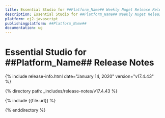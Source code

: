 ```yaml
---
title: Essential Studio for ##Platform_Name## Weekly Nuget Release Release Notes  
description: Essential Studio for ##Platform_Name## Weekly Nuget Release Release Notes  
platform: ej2-javascript
publishingplatform: ##Platform_Name##
documentation: ug
---
```


# Essential Studio for  ##Platform_Name##  Release Notes  

{% include release-info.html date="January 14, 2020"   version="v17.4.43"  %} 

{% directory path: _includes/release-notes/v17.4.43 %}

{% include {{file.url}} %}

{% enddirectory %}
